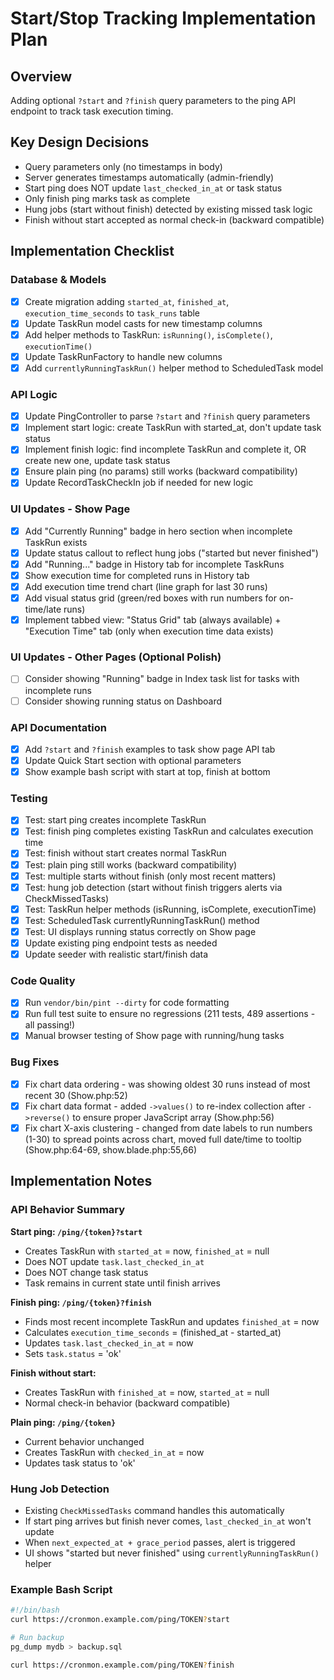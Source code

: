 # Start/Stop Tracking Implementation Plan

## Overview
Adding optional `?start` and `?finish` query parameters to the ping API endpoint to track task execution timing.

## Key Design Decisions
- Query parameters only (no timestamps in body)
- Server generates timestamps automatically (admin-friendly)
- Start ping does NOT update `last_checked_in_at` or task status
- Only finish ping marks task as complete
- Hung jobs (start without finish) detected by existing missed task logic
- Finish without start accepted as normal check-in (backward compatible)

## Implementation Checklist

### Database & Models
- [x] Create migration adding `started_at`, `finished_at`, `execution_time_seconds` to `task_runs` table
- [x] Update TaskRun model casts for new timestamp columns
- [x] Add helper methods to TaskRun: `isRunning()`, `isComplete()`, `executionTime()`
- [x] Update TaskRunFactory to handle new columns
- [x] Add `currentlyRunningTaskRun()` helper method to ScheduledTask model

### API Logic
- [x] Update PingController to parse `?start` and `?finish` query parameters
- [x] Implement start logic: create TaskRun with started_at, don't update task status
- [x] Implement finish logic: find incomplete TaskRun and complete it, OR create new one, update task status
- [x] Ensure plain ping (no params) still works (backward compatibility)
- [x] Update RecordTaskCheckIn job if needed for new logic

### UI Updates - Show Page
- [x] Add "Currently Running" badge in hero section when incomplete TaskRun exists
- [x] Update status callout to reflect hung jobs ("started but never finished")
- [x] Add "Running..." badge in History tab for incomplete TaskRuns
- [x] Show execution time for completed runs in History tab
- [x] Add execution time trend chart (line graph for last 30 runs)
- [x] Add visual status grid (green/red boxes with run numbers for on-time/late runs)
- [x] Implement tabbed view: "Status Grid" tab (always available) + "Execution Time" tab (only when execution time data exists)

### UI Updates - Other Pages (Optional Polish)
- [ ] Consider showing "Running" badge in Index task list for tasks with incomplete runs
- [ ] Consider showing running status on Dashboard

### API Documentation
- [x] Add `?start` and `?finish` examples to task show page API tab
- [x] Update Quick Start section with optional parameters
- [x] Show example bash script with start at top, finish at bottom

### Testing
- [x] Test: start ping creates incomplete TaskRun
- [x] Test: finish ping completes existing TaskRun and calculates execution time
- [x] Test: finish without start creates normal TaskRun
- [x] Test: plain ping still works (backward compatibility)
- [x] Test: multiple starts without finish (only most recent matters)
- [x] Test: hung job detection (start without finish triggers alerts via CheckMissedTasks)
- [x] Test: TaskRun helper methods (isRunning, isComplete, executionTime)
- [x] Test: ScheduledTask currentlyRunningTaskRun() method
- [x] Test: UI displays running status correctly on Show page
- [x] Update existing ping endpoint tests as needed
- [x] Update seeder with realistic start/finish data

### Code Quality
- [x] Run `vendor/bin/pint --dirty` for code formatting
- [x] Run full test suite to ensure no regressions (211 tests, 489 assertions - all passing!)
- [x] Manual browser testing of Show page with running/hung tasks

### Bug Fixes
- [x] Fix chart data ordering - was showing oldest 30 runs instead of most recent 30 (Show.php:52)
- [x] Fix chart data format - added `->values()` to re-index collection after `->reverse()` to ensure proper JavaScript array (Show.php:56)
- [x] Fix chart X-axis clustering - changed from date labels to run numbers (1-30) to spread points across chart, moved full date/time to tooltip (Show.php:64-69, show.blade.php:55,66)

## Implementation Notes

### API Behavior Summary

**Start ping: `/ping/{token}?start`**
- Creates TaskRun with `started_at` = now, `finished_at` = null
- Does NOT update `task.last_checked_in_at`
- Does NOT change task status
- Task remains in current state until finish arrives

**Finish ping: `/ping/{token}?finish`**
- Finds most recent incomplete TaskRun and updates `finished_at` = now
- Calculates `execution_time_seconds` = (finished_at - started_at)
- Updates `task.last_checked_in_at` = now
- Sets `task.status` = 'ok'

**Finish without start:**
- Creates TaskRun with `finished_at` = now, `started_at` = null
- Normal check-in behavior (backward compatible)

**Plain ping: `/ping/{token}`**
- Current behavior unchanged
- Creates TaskRun with `checked_in_at` = now
- Updates task status to 'ok'

### Hung Job Detection
- Existing `CheckMissedTasks` command handles this automatically
- If start ping arrives but finish never comes, `last_checked_in_at` won't update
- When `next_expected_at + grace_period` passes, alert is triggered
- UI shows "started but never finished" using `currentlyRunningTaskRun()` helper

### Example Bash Script
```bash
#!/bin/bash
curl https://cronmon.example.com/ping/TOKEN?start

# Run backup
pg_dump mydb > backup.sql

curl https://cronmon.example.com/ping/TOKEN?finish
```
